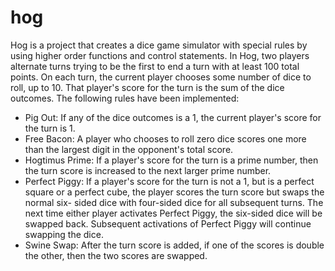 # hog
Hog is a project that creates a dice game simulator with special rules by using higher order functions and control statements. In Hog, two players alternate turns trying to be the first to end a turn with at least 100 total points. On each turn, the current player chooses some number of dice to roll, up to 10. That player's score for the turn is the sum of the dice outcomes.
The following rules have been implemented: 
- Pig Out: If any of the dice outcomes is a 1, the current player's score for the turn is 1.
- Free Bacon: A player who chooses to roll zero dice scores one more than the largest digit in the opponent's total score.
- Hogtimus Prime: If a player's score for the turn is a prime number, then the turn score is increased to the next larger prime number. 
- Perfect Piggy: If a player's score for the turn is not a 1, but is a perfect square or a perfect cube, the player scores the turn score but swaps the normal six-  sided dice with four-sided dice for all subsequent turns. The next time either player activates Perfect Piggy, the six-sided dice will be swapped back. Subsequent activations of Perfect Piggy will continue swapping the dice.
- Swine Swap: After the turn score is added, if one of the scores is double the other, then the two scores are swapped.


